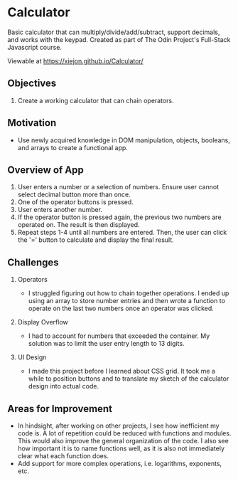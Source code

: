 # Calculator

Basic calculator that can multiply/divide/add/subtract, support decimals, and works with the keypad. Created as part of The Odin Project's Full-Stack Javascript course.

Viewable at https://xiejon.github.io/Calculator/

## Objectives 

1.  Create a working calculator that can chain operators. 

## Motivation 

- Use newly acquired knowledge in DOM manipulation, objects, booleans, and arrays to create a functional app.

## Overview of App

1. User enters a number or a selection of numbers. Ensure user cannot select decimal button more than once. 
2. One of the operator buttons is pressed.
3. User enters another number. 
4. If the operator button is pressed again, the previous two numbers are operated on. The result is then displayed.
5. Repeat steps 1-4 until all numbers are entered. Then, the user can click the '=' button to calculate and display the final result. 

## Challenges

1. Operators
    - I struggled figuring out how to chain together operations. I ended up using an array to store number entries and then wrote a function to operate on the last two numbers once an operator was clicked.

2. Display Overflow
    - I had to account for numbers that exceeded the container. My solution was to limit the user entry length to 13 digits. 

3. UI Design
    - I made this project before I learned about CSS grid. It took me a while to position buttons and to translate my sketch of the calculator design into actual code. 

## Areas for Improvement
- In hindsight, after working on other projects, I see how inefficient my code is. A lot of repetition could be reduced with functions and modules. This would also improve the general organization of the code. I also see how important it is to name functions well, as it is also not immediately clear what each function does. 
- Add support for more complex operations, i.e. logarithms, exponents, etc.
